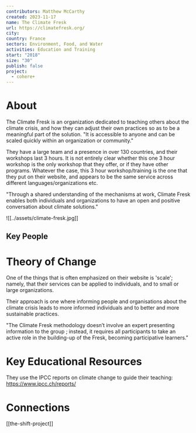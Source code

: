 ```yaml
---
contributors: Matthew McCarthy
created: 2023-11-17
name: The Climate Fresk
url: https://climatefresk.org/
city: 
country: France
sectors: Environment, Food, and Water
activities: Education and Training
start: "2018"
size: "30"
publish: false
project:
  - cohere+
---
```


# About

The Climate Fresk is an organization dedicated to teaching others about the climate crisis, and how they can adjust their own practices so as to be a meaningful part of the solution. "It is accessible to anyone and can be scaled quickly within an organization or community."

They have a large team and a presence in over 130 countries, and their workshops last 3 hours. It is not entirely clear whether this one 3 hour workshop is the only workshop that they offer, or if they have other programs. Whatever the case, this 3 hour workshop/training is the one that they put on their website, and appears to be the same service across different languages/organizations etc. 

"Through a shared understanding of the mechanisms at work, Climate Fresk enables both individuals and organizations to have an open and positive conversation about climate solutions."


![[../assets/climate-fresk.jpg]]



## Key People

# Theory of Change

One of the things that is often emphasized on their website is 'scale'; namely, that their services can be applied to individuals, and to small or large organizations. 

Their approach is one where informing people and organisations about the climate crisis leads to more informed individuals and to better and more sustainable practices. 

"The Climate Fresk methodology doesn’t involve an expert presenting information to the group ; instead, it requires all participants to take an active role in the building-up of the Fresk, becoming participative learners."
# Key Educational Resources

They use the IPCC reports on climate change to guide their teaching: https://www.ipcc.ch/reports/

# Connections

[[the-shift-project]]


